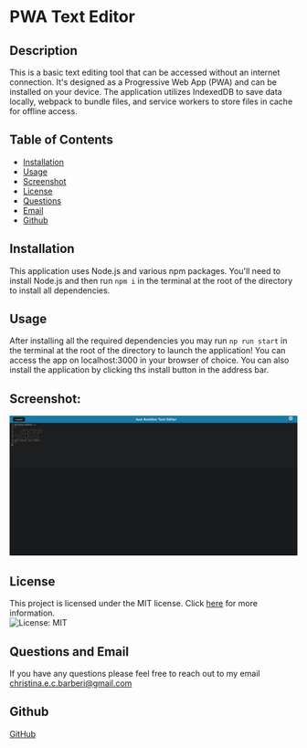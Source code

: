 # PWA Text Editor

## Description

This is a basic text editing tool that can be accessed without an internet connection. It's designed as a Progressive Web App (PWA) and can be installed on your device. The application utilizes IndexedDB to save data locally, webpack to bundle files, and service workers to store files in cache for offline access.

## Table of Contents

* [Installation](#installation)
* [Usage](#usage)
* [Screenshot](#screenshot)
* [License](#license)
* [Questions](#Questions)
* [Email](#Email)
* [Github](#Github)

## Installation

This application uses Node.js and various npm packages. You'll need to install Node.js and then run ```npm i``` in the terminal at the root of the directory to install all dependencies.

## Usage

After installing all the required dependencies you may run ```np run start``` in the terminal at the root of the directory to launch the application! You can access the app on localhost:3000 in your browser of choice. You can also install the application by clicking ths install button in the address bar.

## Screenshot:
![Screenshot of Application](./assets/images/Screenshot.png)

## License
This project is licensed under the MIT license. Click [here](https://opensource.org/licenses/MIT) for more information.<br>
![License: MIT](https://img.shields.io/badge/License-MIT-yellow.svg)

## Questions and Email

If you have any questions please feel free to reach out to my email christina.e.c.barberi@gmail.com

## Github

[GitHub](https://github.com/Christinaecb)